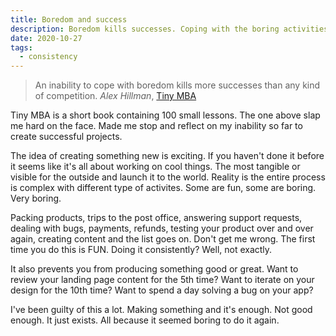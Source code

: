 ```yaml
---
title: Boredom and success
description: Boredom kills successes. Coping with the boring activities are key to create a successfull project.
date: 2020-10-27
tags:
  - consistency
---
```

> An inability to cope with boredom kills more successes than any kind of competition.
> _Alex Hillman_, [Tiny MBA](https://stackingthebricks.com/tinymba/)

Tiny MBA is a short book containing 100 small lessons. The one above slap me hard on the face. Made me stop and reflect on my inability so far to create successful projects. 

The idea of creating something new is exciting. If you haven't done it before it seems like it's all about working on cool things. The most tangible or visible for the outside and launch it to the world. Reality is the entire process is complex with different type of activites. Some are fun, some are boring. Very boring. 

Packing products, trips to the post office, answering support requests, dealing with bugs, payments, refunds, testing your product over and over again, creating content and the list goes on.  Don't get me wrong. The first time you do this is FUN. Doing it consistently? Well, not exactly.

It also prevents you from producing something good or great. Want to review your landing page content for the 5th time? Want to iterate on your design for the 10th time? Want to spend a day solving a bug on your app?

I've been guilty of this a lot. Making something and it's enough. Not good enough. It just exists. All because it seemed boring to do it again.
